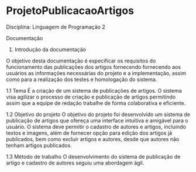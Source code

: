 # ProjetoPublicacaoArtigos
Disciplina: Linguagem de Programação 2

Documentação

1. Introdução da documentação

  O objetivo desta documentação é especificar os requisitos do funcionamento das publicações dos artigos fornecendo
fornecendo aos usuários as informações necessárias do projeto e a implementação, assim como para a realização dos testes e homologação
do sistema.

1.1 Tema
  É a criação de um sistema de publicações de artigos. O sistema visa agilizar o processo de criação e publicação de artigos permitindo
assim que a equipe de redação trabalhe de forma colaborativa e eficiente.

1.2 Objetivo do projeto
  O objetivo do projeto foi desenvolvido um sistema de publicação de artigos que ofereça uma interface intuitiva e amigável para o usuário.
O sistema deve permitir o cadastro de autores e artigos, incluindo textos e imagens, além de fornecer opção para edição dos artigos já publicados,
bem como excluir artigos e autores, desde que autores não tenham artigos publicados.

1.3 Método de trabalho
  O desenvolvimento do sistema de publicação de artigo e cadastro de autores seguiu uma abordagem ágil.
